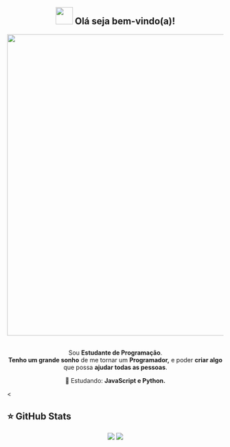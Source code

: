 <span align="center">

## <img src="https://i.imgur.com/0hdZ65D.gif" width="40px"> Olá seja bem-vindo(a)!</h2>

</span>

<div align="center">

<img src="https://www.mygo.ge/uploads/blog/1584023795.jpg" width="700px" />

</div>


<br>
<p align="center">
  Sou <strong>Estudante de Programação</strong>.<br />
<strong>Tenho um grande sonho</strong> de me tornar um <strong>Programador,</strong>
e poder <strong>criar algo</strong> que possa <strong>ajudar todas as pessoas</strong>.
</p>

<p align="center">
  🚀  Estudando: <strong>JavaScript e Python.</strong>
</p>

<




## ⭐ GitHub Stats

<p align = "center">
  <img src = "https://github-readme-stats.vercel.app/api?username=keidsondesigner&show_icons=true&theme=tokyonight&line_height=27">
  <img src = "https://github-readme-stats.vercel.app/api/top-langs/?username=keidsondesigner&hide=css,java,html&theme=tokyonight">
</p>
